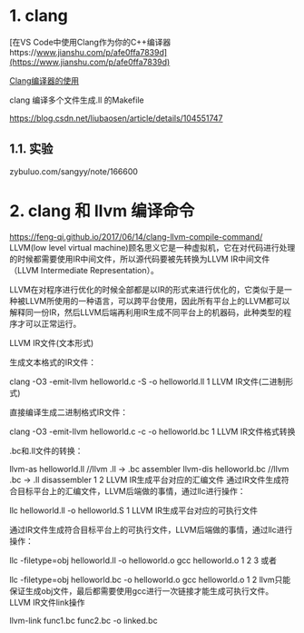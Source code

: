 # 1. clang

[在VS Code中使用Clang作为你的C++编译器https://www.jianshu.com/p/afe0ffa7839d](https://www.jianshu.com/p/afe0ffa7839d)

 [Clang编译器的使用](https://www.cnblogs.com/ykmzy/articles/6095251.html)


 clang 编译多个文件生成.ll 的Makefile

https://blog.csdn.net/liubaosen/article/details/104551747




## 1.1. 实验


zybuluo.com/sangyy/note/166600






# 2. clang 和 llvm 编译命令




https://feng-qi.github.io/2017/06/14/clang-llvm-compile-command/
LLVM(low level virtual machine)顾名思义它是一种虚拟机，它在对代码进行处理的时候都需要使用IR中间文件，所以源代码要被先转换为LLVM IR中间文件（LLVM Intermediate Representation）。

LLVM在对程序进行优化的时候全部都是以IR的形式来进行优化的，它类似于是一种被LLVM所使用的一种语言，可以跨平台使用，因此所有平台上的LLVM都可以解释同一份IR，然后LLVM后端再利用IR生成不同平台上的机器码，此种类型的程序才可以正常运行。

LLVM IR文件(文本形式)

生成文本格式的IR文件：

clang -O3 -emit-llvm helloworld.c -S -o helloworld.ll
1
LLVM IR文件(二进制形式)

直接编译生成二进制格式IR文件：

clang -O3 -emit-llvm helloworld.c -c -o helloworld.bc
1
LLVM IR文件格式转换

.bc和.ll文件的转换：

llvm-as helloworld.ll     //llvm .ll -> .bc assembler
llvm-dis helloworld.bc  //llvm .bc -> .ll disassembler
1
2
LLVM IR生成平台对应的汇编文件
通过IR文件生成符合目标平台上的汇编文件，LLVM后端做的事情，通过llc进行操作：

llc helloworld.ll -o helloworld.S
1
LLVM IR生成平台对应的可执行文件

通过IR文件生成符合目标平台上的可执行文件，LLVM后端做的事情，通过llc进行操作：


llc -filetype=obj helloworld.ll -o helloworld.o
gcc helloworld.o
1
2
3
或者

llc -filetype=obj helloworld.bc -o helloworld.o
gcc helloworld.o
1
2
llvm只能保证生成obj文件，最后都需要使用gcc进行一次链接才能生成可执行文件。
LLVM IR文件link操作

llvm-link func1.bc func2.bc -o linked.bc





















